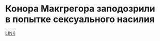 # Конора Макгрегора заподозрили в попытке сексуального насилия



[LINK](https://varlamov.ru/4023343.html)